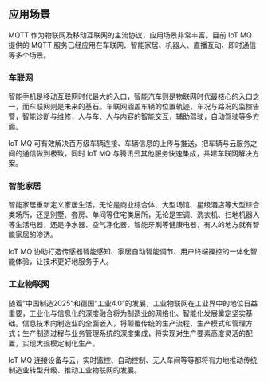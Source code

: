 ## 应用场景
MQTT 作为物联网及移动互联网的主流协议，应用场景非常丰富。目前 IoT MQ 提供的 MQTT 服务已经应用在车联网、智能家居、机器人、直播互动、即时通信等多个场景。

### 车联网
智能手机是移动互联网时代最大的入口，智能汽车则是物联网时代最核心的入口之一，而车联网则是未来的基石。车联网涵盖车辆的位置轨迹，车况与路况的监控告警，智能诊断与维修，人与车、人与内容的智能交互，辅助驾驶，自动驾驶等多方面。

IoT MQ 可有效解决百万级车辆连接、车辆信息的上传与推送，把车辆与云服务之间的通信做到极致，同时 IoT MQ 与腾讯云其他服务快速集成，共建车联网解决方案。

### 智能家居
智能家居重新定义家居生活，无论是商业综合体、大型场馆、星级酒店等大型综合类场所，还是别墅、套房、单间等住宅类居所，无论是空调、洗衣机、扫地机器人等生活电器，还是净水器、空气净化器、智能牙刷等健康电器，有人的地方就有智能家居的渗透。

IoT MQ 协助打造传感器智能感知、家居自动智能调节、用户终端操控的一体化智能体验，让技术更好地服务于人。

### 工业物联网
随着“中国制造2025”和德国“工业4.0”的发展，工业物联网在工业界中的地位日益重要，工业化与信息化的深度融合将为制造业的网络化、智能化发展奠定坚实基础。信息技术向制造业的全面嵌入，将颠覆传统的生产流程、生产模式和管理方式；生产制造过程与业务管理系统的深度集成，将实现对生产要素高度灵活的配置，实现大规模定制化生产。

IoT MQ 连接设备与云，实时监控、自动控制、无人车间等等都将有力地推动传统制造业转型升级、推动工业物联网的发展。